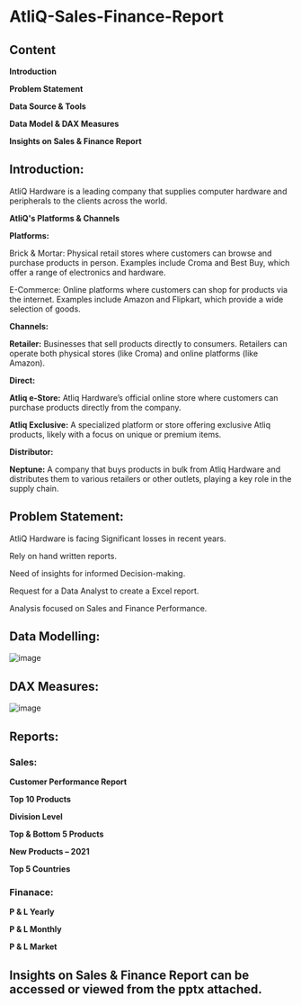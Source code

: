 # AtliQ-Sales-Finance-Report

## Content

**Introduction**

**Problem Statement**

**Data Source & Tools**

**Data Model & DAX Measures**

**Insights on Sales & Finance Report**

## Introduction:

AtliQ Hardware is  a leading company that supplies computer hardware and peripherals to the clients across the world.

**AtliQ's Platforms & Channels**

**Platforms:**

  Brick & Mortar: Physical retail stores where customers can browse and purchase products in person. Examples include Croma and Best Buy, which offer a range of electronics and hardware.

  E-Commerce: Online platforms where customers can shop for products via the internet. Examples include Amazon and Flipkart, which provide a wide selection of goods.

  **Channels:**

  **Retailer:** Businesses that sell products directly to consumers. Retailers can operate both physical stores (like Croma) and online platforms (like Amazon).

  **Direct:**

  **Atliq e-Store:** Atliq Hardware’s official online store where customers can purchase products directly from the company.

  **Atliq Exclusive:** A specialized platform or store offering exclusive Atliq products, likely with a focus on unique or premium items.

  **Distributor:**

  **Neptune:** A company that buys products in bulk from Atliq Hardware and distributes them to various retailers or other outlets, playing a key role in the supply chain.

  ## Problem Statement:

  AtliQ Hardware is facing Significant losses in recent years.
  
  Rely on hand written  reports.
  
  Need of insights for informed Decision-making.
  
  Request for a Data Analyst to create a Excel report.
  
  Analysis focused on Sales and Finance Performance.

  ## Data Modelling:

  ![image](https://github.com/user-attachments/assets/c9ee5ee3-1473-4f2c-a39a-706f593778c6)

## DAX Measures:

![image](https://github.com/user-attachments/assets/3ae6d9fd-e5e1-4a87-ac14-0d69c39f2d2c)

## Reports:

### Sales:

**Customer Performance Report**

**Top 10 Products**

**Division Level**

**Top & Bottom 5 Products**

**New Products – 2021**

**Top 5 Countries**

### Finanace:

**P & L Yearly**

**P & L Monthly**

**P & L Market**

## Insights on Sales & Finance Report can be accessed or viewed from the pptx attached.








  

  

